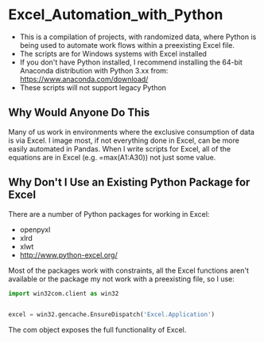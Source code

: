 # Excel_Automation_with_Python

* This is a compilation of projects, with randomized data, where Python is
being used to automate work flows within a preexisting Excel file.
* The scripts are for Windows systems with Excel installed
* If you don't have Python installed, I recommend installing the 64-bit
Anaconda distribution with Python 3.xx from: https://www.anaconda.com/download/
* These scripts will not support legacy Python

## Why Would Anyone Do This

Many of us work in environments where the exclusive consumption of data
is via Excel.  I image most, if not everything done in Excel, can be
more easily automated in Pandas.  When I write scripts for Excel, all of
the equations are in Excel (e.g. =max(A1:A30)) not just some value.

## Why Don't I Use an Existing Python Package for Excel

There are a number of Python packages for working in Excel:
* openpyxl
* xlrd
* xlwt
* http://www.python-excel.org/

Most of the packages work with constraints, all the Excel functions aren't
available or the package my not work with a preexisting file, so I use:
```python
import win32com.client as win32


excel = win32.gencache.EnsureDispatch('Excel.Application')
```
The com object exposes the full functionality of Excel.

